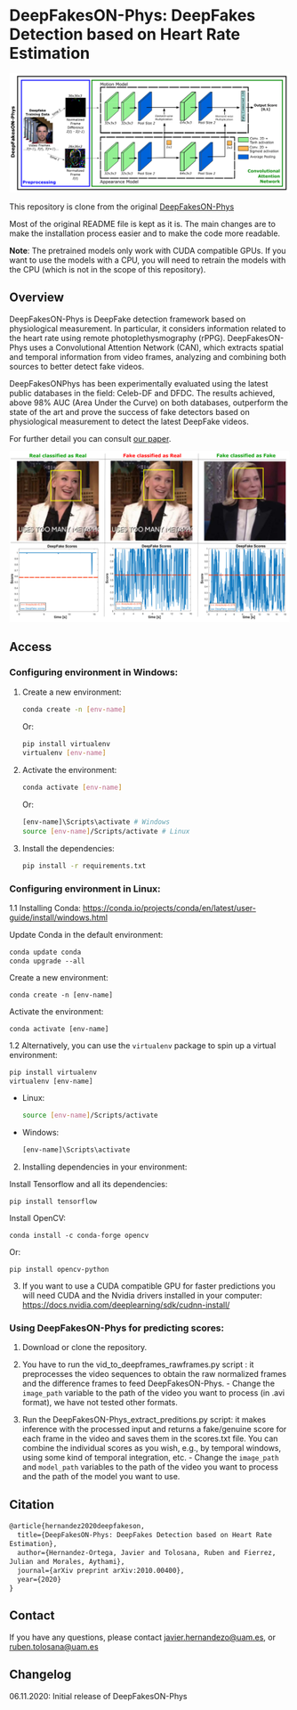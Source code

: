 # DeepFakesON-Phys: DeepFakes Detection based on Heart Rate Estimation

![Header](./images/dibujo.png)

This repository is clone from the original [DeepFakesON-Phys](https://github.com/BiDAlab/DeepFakesON-Phys)

Most of the original README file is kept as it is. The main changes are to make the installation process easier and to make the code more readable.

**Note**: The pretrained models only work with CUDA compatible GPUs. If you want to use the models with a CPU, you will need to retrain the models with the CPU (which is not in the scope of this repository).

## Overview
DeepFakesON-Phys is DeepFake detection framework based on physiological measurement. In particular, it considers
information related to the heart rate using remote photoplethysmography (rPPG). 
DeepFakesON-Phys uses a Convolutional Attention Network (CAN), which extracts spatial and temporal information from video frames, analyzing and combining both sources to better detect fake videos. 

DeepFakesONPhys has been experimentally evaluated using the latest public databases in the field: Celeb-DF and DFDC. The results
achieved, above 98% AUC (Area Under the Curve) on both databases, outperform the state of the art and prove the success of fake detectors based on physiological measurement to detect the latest DeepFake videos.

For further detail you can consult [our paper](https://arxiv.org/pdf/2010.00400.pdf).

![Example](images/cases_scores.png)

## Access

### Configuring environment in Windows:

1. Create a new environment:

    ```bash
    conda create -n [env-name]
    ```

    Or:

    ```bash
    pip install virtualenv
    virtualenv [env-name]
    ```

2. Activate the environment:

    ```bash
    conda activate [env-name]
    ```

    Or:

    ```bash
    [env-name]\Scripts\activate # Windows
    source [env-name]/Scripts/activate # Linux
    
    ```

3. Install the dependencies:

    ```bash
    pip install -r requirements.txt
    ```

### Configuring environment in Linux:

1.1 Installing Conda: https://conda.io/projects/conda/en/latest/user-guide/install/windows.html

  Update Conda in the default environment:
    
    conda update conda
    conda upgrade --all
    

  Create a new environment:

    conda create -n [env-name]

  Activate the environment:

    conda activate [env-name]

  1.2 Alternatively, you can use the `virtualenv` package to spin up a virtual environment:

    pip install virtualenv
    virtualenv [env-name]

  
  - Linux:

    ```bash
    source [env-name]/Scripts/activate
    ```

  - Windows:
  
      ```bash
      [env-name]\Scripts\activate
      ```

2) Installing dependencies in your environment:

  Install Tensorflow and all its dependencies: 
    
    pip install tensorflow

  Install OpenCV:

    conda install -c conda-forge opencv

  Or:

    pip install opencv-python
  
3) If you want to use a CUDA compatible GPU for faster predictions you will need CUDA and the Nvidia drivers installed in your computer: https://docs.nvidia.com/deeplearning/sdk/cudnn-install/
 
   
### Using DeepFakesON-Phys for predicting scores:

  1) Download or clone the repository. 
  
  2) You have to run the vid_to_deepframes_rawframes.py script : it preprocesses the video sequences to obtain the raw normalized frames and the difference frames to feed DeepFakesON-Phys. 
    - Change the `image_path` variable to the path of the video you want to process (in .avi format), we have not tested other formats.
        
  3) Run the DeepFakesON-Phys_extract_preditions.py script: it makes inference with the processed input and returns a fake/genuine score for each frame in the video and saves them in the scores.txt file. You can combine the individual scores as you wish, e.g., by temporal windows, using some kind of temporal integration, etc.
    - Change the ``image_path`` and ``model_path`` variables to the path of the video you want to process and the path of the model you want to use.
  


## Citation
```
@article{hernandez2020deepfakeson,
  title={DeepFakesON-Phys: DeepFakes Detection based on Heart Rate Estimation},
  author={Hernandez-Ortega, Javier and Tolosana, Ruben and Fierrez, Julian and Morales, Aythami},
  journal={arXiv preprint arXiv:2010.00400},
  year={2020}
}

```
## Contact
If you have any questions, please contact [javier.hernandezo@uam.es](javier.hernandezo@uam.es), or [ruben.tolosana@uam.es](ruben.tolosana@uam.es)

## Changelog
06.11.2020: Initial release of DeepFakesON-Phys

